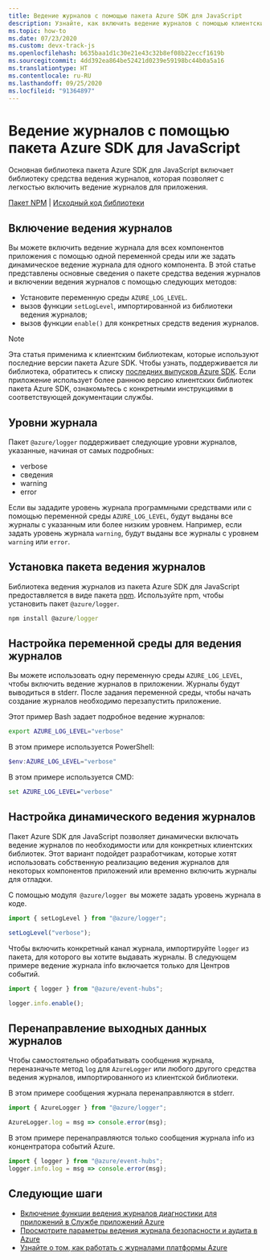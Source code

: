 ```yaml
---
title: Ведение журналов с помощью пакета Azure SDK для JavaScript
description: Узнайте, как включить ведение журналов с помощью клиентских библиотек пакета Azure SDK для JavaScript.
ms.topic: how-to
ms.date: 07/23/2020
ms.custom: devx-track-js
ms.openlocfilehash: b635baa1d1c30e21e43c32b8ef08b22eccf1619b
ms.sourcegitcommit: 4dd392ea864be52421d0239e59198bc44b0a5a16
ms.translationtype: HT
ms.contentlocale: ru-RU
ms.lasthandoff: 09/25/2020
ms.locfileid: "91364897"
---
```

# <a name="logging-with-the-azure-sdk-for-javascript"></a>Ведение журналов с помощью пакета Azure SDK для JavaScript

Основная библиотека пакета Azure SDK для JavaScript включает библиотеку средства ведения журналов, которая позволяет с легкостью включить ведение журналов для приложения. 

[Пакет NPM](https://www.npmjs.com/package/@azure/logger) | [Исходный код библиотеки](https://github.com/Azure/azure-sdk-for-js/tree/master/sdk/core/logger)

## <a name="enable-logging"></a>Включение ведения журналов

Вы можете включить ведение журнала для всех компонентов приложения с помощью одной переменной среды или же задать динамическое ведение журнала для одного компонента. В этой статье представлены основные сведения о пакете средства ведения журналов и включении ведения журналов с помощью следующих методов:

- Установите переменную среды `AZURE_LOG_LEVEL`.
- вызов функции `setLogLevel`, импортированной из библиотеки ведения журналов;
- вызов функции `enable()` для конкретных средств ведения журналов.

> [!NOTE]
> Эта статья применима к клиентским библиотекам, которые используют последние версии пакета Azure SDK. Чтобы узнать, поддерживается ли библиотека, обратитесь к списку [последних выпусков Azure SDK](https://azure.github.io/azure-sdk/releases/latest/index.html#javascript). Если приложение использует более раннюю версию клиентских библиотек пакета Azure SDK, ознакомьтесь с конкретными инструкциями в соответствующей документации службы.

## <a name="log-levels"></a>Уровни журнала

Пакет `@azure/logger` поддерживает следующие уровни журналов, указанные, начиная от самых подробных:

- verbose
- сведения
- warning
- error

Если вы зададите уровень журнала программными средствами или с помощью переменной среды `AZURE_LOG_LEVEL`, будут выданы все журналы с указанным или более низким уровнем. Например, если задать уровень журнала `warning`, будут выданы все журналы с уровнем `warning` или `error`.

## <a name="install-the-logger-package"></a>Установка пакета ведения журналов

Библиотека ведения журналов из пакета Azure SDK для JavaScript предоставляется в виде пакета [npm](https://www.npmjs.com/). Используйте npm, чтобы установить пакет `@azure/logger`.

```cmd
npm install @azure/logger
```

## <a name="set-the-logging-environment-variable"></a>Настройка переменной среды для ведения журналов

Вы можете использовать одну переменную среды `AZURE_LOG_LEVEL`, чтобы включить ведение журналов в приложении. Журналы будут выводиться в stderr. После задания переменной среды, чтобы начать создание журналов необходимо перезапустить приложение.

Этот пример Bash задает подробное ведение журналов:

```bash
export AZURE_LOG_LEVEL="verbose"
```

В этом примере используется PowerShell:

```powershell
$env:AZURE_LOG_LEVEL="verbose"
```

В этом примере используется CMD:

```cmd
set AZURE_LOG_LEVEL="verbose"
```

## <a name="configure-dynamic-logging"></a>Настройка динамического ведения журналов

Пакет Azure SDK для JavaScript позволяет динамически включать ведение журналов по необходимости или для конкретных клиентских библиотек. Этот вариант подойдет разработчикам, которые хотят использовать собственную реализацию ведения журналов для некоторых компонентов приложений или временно включить журналы для отладки.

С помощью модуля  `@azure/logger`  вы можете задать уровень журнала в коде.

```js
import { setLogLevel } from "@azure/logger";

setLogLevel("verbose");
```

Чтобы включить конкретный канал журнала, импортируйте `logger` из пакета, для которого вы хотите выдавать журналы. В следующем примере ведение журнала info включается только для Центров событий.

```js
import { logger } from "@azure/event-hubs";

logger.info.enable();
```

## <a name="redirect-log-output"></a>Перенаправление выходных данных журналов

Чтобы самостоятельно обрабатывать сообщения журнала, переназначьте метод `log` для `AzureLogger` или любого другого средства ведения журналов, импортированного из клиентской библиотеки.

В этом примере сообщения журнала перенаправляются в stderr.

```js
import { AzureLogger } from "@azure/logger";

AzureLogger.log = msg => console.error(msg);
```

В этом примере перенаправляются только сообщения журнала info из концентратора событий Azure.

```js
import { logger } from "@azure/event-hubs";
logger.info.log = msg => console.error(msg);
```

## <a name="next-steps"></a>Следующие шаги

- [Включение функции ведения журналов диагностики для приложений в Службе приложений Azure](/azure/app-service/troubleshoot-diagnostic-logs)
- [Просмотрите параметры ведения журнала безопасности и аудита в Azure](/azure/security/fundamentals/log-audit)
- [Узнайте о том, как работать с журналами платформы Azure](/azure/azure-monitor/platform/platform-logs-overview)